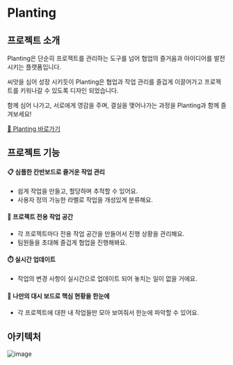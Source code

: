 # Planting
## 프로젝트 소개

Planting은 단순히 프로젝트를 관리하는 도구를 넘어 협업의 즐거움과 아이디어를 발전시키는 플랫폼입니다.

씨앗을 심어 성장 시키듯이 Planting은 협업과 작업 관리를 즐겁게 이끌어가고 프로젝트를 키워나갈 수 있도록 디자인 되었습니다.

함께 심어 나가고, 서로에게 영감을 주며, 결실을 맺어나가는 과정을 Planting과 함께 즐겨보세요!

[🌱 Planting 바로가기](https://plant-ing.vercel.app/)

## 프로젝트 기능

#### 📋 심플한 칸반보드로 즐거운 작업 관리
- 쉽게 작업을 만들고, 할당하며 추적할 수 있어요. 
- 사용자 정의 가능한 라벨로 작업을 개성있게 분류해요.

#### 📂 프로젝트 전용 작업 공간
- 각 프로젝트마다 전용 작업 공간을 만들어서 진행 상황을 관리해요.
- 팀원들을 초대해 즐겁게 협업을 진행해봐요.

#### ⏱️ 실시간 업데이트
- 작업의 변경 사항이 실시간으로 업데이트 되어 놓치는 일이 없을 거에요.

#### 👀 나만의 대시 보드로 핵심 현황을 한눈에
- 각 프로젝트에 대한 내 작업들만 모아 보여줘서 한눈에 파악할 수 있어요.

## 아키텍처
![image](https://github.com/Side-Project-Planting/.github/assets/73357200/34d6bb29-441c-456c-831e-7df472811617)
